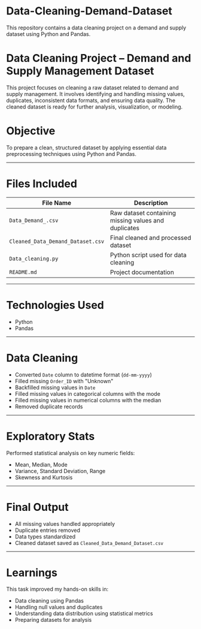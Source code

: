 # Data-Cleaning-Demand-Dataset
This repository contains a data cleaning project on a demand and supply dataset using Python and Pandas.

# Data Cleaning Project – Demand and Supply Management Dataset
This project focuses on cleaning a raw dataset related to demand and supply management. It involves identifying and handling missing values, duplicates, inconsistent data formats, and ensuring data quality. The cleaned dataset is ready for further analysis, visualization, or modeling.

# Objective

To prepare a clean, structured dataset by applying essential data preprocessing techniques using Python and Pandas.

---
# Files Included

| File Name                             | Description                                         
|--------------------------------------|-----------------------------------------------------
| `Data_Demand_.csv`                   | Raw dataset containing missing values and duplicates 
| `Cleaned_Data_Demand_Dataset.csv`    | Final cleaned and processed dataset                
| `Data_cleaning.py`            | Python script used for data cleaning               
| `README.md`                          | Project documentation      

---
# Technologies Used

- Python
- Pandas

---
# Data Cleaning
- Converted `Date` column to datetime format (`dd-mm-yyyy`)
- Filled missing `Order_ID` with "Unknown"
- Backfilled missing values in `Date`
- Filled missing values in categorical columns with the mode
- Filled missing values in numerical columns with the median
- Removed duplicate records

---
# Exploratory Stats
Performed statistical analysis on key numeric fields:
- Mean, Median, Mode
- Variance, Standard Deviation, Range
- Skewness and Kurtosis

---
# Final Output

- All missing values handled appropriately
- Duplicate entries removed
- Data types standardized
- Cleaned dataset saved as `Cleaned_Data_Demand_Dataset.csv`

---
# Learnings

This task improved my hands-on skills in:
- Data cleaning using Pandas
- Handling null values and duplicates
- Understanding data distribution using statistical metrics
- Preparing datasets for analysis
